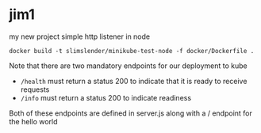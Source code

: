 # jim1

my new project
simple http listener in node

```
docker build -t slimslender/minikube-test-node -f docker/Dockerfile .
```

Note that there are two mandatory endpoints for our deployment to kube

* `/health` must return a status 200 to indicate that it is ready to receive requests
* `/info` must return a status 200 to indicate readiness

Both of these endpoints are defined in server.js along with a / endpoint for the hello world
